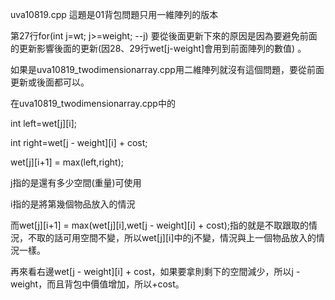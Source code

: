 uva10819.cpp 這題是01背包問題只用一維陣列的版本

第27行for(int j=wt; j>=weight; --j) 要從後面更新下來的原因是因為要避免前面的更新影響後面的更新(因28、29行wet[j-weight]會用到前面陣列的數值) 。

如果是uva10819_twodimensionarray.cpp用二維陣列就沒有這個問題，要從前面更新或後面都可以。

在uva10819_twodimensionarray.cpp中的

int left=wet[j][i];

int right=wet[j - weight][i] + cost;

wet[j][i+1] = max(left,right);

j指的是還有多少空間(重量)可使用

i指的是將第幾個物品放入的情況

而wet[j][i+1] = max(wet[j][i],wet[j - weight][i] + cost);指的就是不取跟取的情況，不取的話可用空間不變，所以wet[j][i]中的j不變，情況與上一個物品放入的情況一樣。

再來看右邊wet[j - weight][i] + cost，如果要拿則剩下的空間減少，所以j - weight，而且背包中價值增加，所以+cost。

